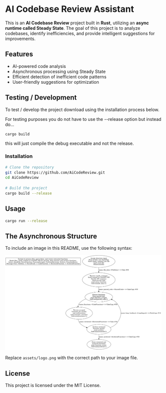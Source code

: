 # AI Codebase Review Assistant

This is an **AI Codebase Review** project built in **Rust**, utilizing an **async runtime called Steady State**. The goal of this project is to analyze codebases, identify inefficiencies, and provide intelligent suggestions for improvements.

## Features
- AI-powered code analysis
- Asynchronous processing using Steady State
- Efficient detection of inefficient code patterns
- User-friendly suggestions for optimization

## Testing / Development

To test / develop the project download using the installation process below.

For testing purposes you do not have to use the --release option but instead do...

```sh
cargo build
```

this will just compile the debug executable and not the release.

### Installation
```sh
# Clone the repository
git clone https://github.com/AiCodeReview.git
cd AiCodeReview

# Build the project
cargo build --release
```

## Usage
```sh
cargo run --release
```

## The Asynchronous Structure
To include an image in this README, use the following syntax:

![Project-Diagram](images/ai-codebase-review.png)


Replace `assets/logo.png` with the correct path to your image file.

## License
This project is licensed under the MIT License.

